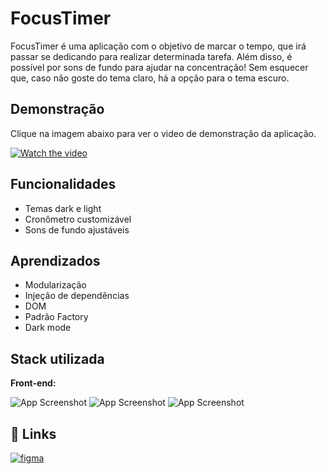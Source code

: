 
# FocusTimer

FocusTimer é uma aplicação com o objetivo de marcar o tempo, que irá passar se dedicando para realizar determinada tarefa. Além disso, é possível por sons de fundo para ajudar na concentração! Sem esquecer que, caso não goste do tema claro, há a opção para o tema escuro.
## Demonstração

Clique na imagem abaixo para ver o video de demonstração da aplicação.

[![Watch the video](https://i.imgur.com/Z7Erx45.png)](https://i.imgur.com/FvlVwFJ.mp4)
## Funcionalidades

- Temas dark e light
- Cronômetro customizável
- Sons de fundo ajustáveis


## Aprendizados

- Modularização
- Injeção de dependências
- DOM
- Padrão Factory
- Dark mode


## Stack utilizada

**Front-end:** 

![App Screenshot](https://img.shields.io/badge/HTML5-E34F26?style=for-the-badge&logo=html5&logoColor=white)
 ![App Screenshot](https://img.shields.io/badge/CSS3-1572B6?style=for-the-badge&logo=css3&logoColor=white)
 ![App Screenshot](https://img.shields.io/badge/JavaScript-F7DF1E?style=for-the-badge&logo=javascript&logoColor=black)

## 🔗 Links
[![figma](https://img.shields.io/badge/Figma-F24E1E?style=for-the-badge&logo=figma&logoColor=white)](https://www.figma.com/file/nlJJAVuGDc1tnDKqUW4FJA/Stage-05---Dark-Mode-FocusTimer/duplicate)

